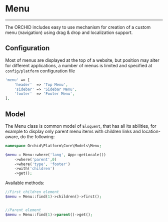 # Menu
----------


The ORCHID includes easy to use mechanism for creation of a custom menu (navigation) using drag & drop and localization support.


## Configuration

Most of menus are displayed at the top of a website, but position may alter for different applications, a number of menus is limited and specified at `config/platform` configuration file

```php
'menu' => [
    'header'  => 'Top Menu',
    'sidebar' => 'Sidebar Menu',
    'footer'  => 'Footer Menu',
],
```

## Model
The Menu class is common model of `Eloquent`, that has all its abilities, for example to display only parent menu items with children links and location-aware, do the following:

```php
namespace Orchid\Platform\Core\Models\Menu;

$menu = Menu::where('lang', App::getLocale())
    ->where('parent',0)
    ->where('type', 'footer')
    ->with('children')
    ->get();
```


Available methods:

```php
//First children element
$menu = Menu::find(1)->children()->first();


//Parent element
$menu = Menu::find(1)->parent()->get();
```
